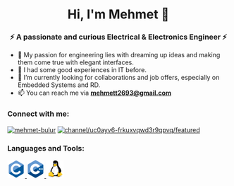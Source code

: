 <!--

### hi there 👋

**mehmetbb/mehmetbb** is a ✨ _special_ ✨ repository because its `README.md` (this file) appears on your GitHub profile.

Here are some ideas to get you started:

- 🔭 I’m currently working on ...
- 🌱 I’m currently learning ...
- 👯 I’m looking to collaborate on ...
- 🤔 I’m looking for help with ...
- 💬 Ask me about ...
- 📫 How to reach me: ...
- 😄 Pronouns: ...
- ⚡ Fun fact: ...
I'm Mehmet, a passionate and curious Electrical & Electronics Engineer. My passion for software lies with dreaming up ideas and making them come true with elegant interfaces. I had some good experiences in IT before. I also worked on embedded systems and rd.
-->

<h1 align="center">Hi, I'm Mehmet 👋</h1>
<h3 align="center">⚡ A passionate and curious Electrical & Electronics Engineer ⚡</h3>

- 💫 My passion for engineering lies with dreaming up ideas and making them come true with elegant interfaces.
- 💼 I had some good experiences in IT before.
- 👀 I’m currently looking for collaborations and job offers, especially on Embedded Systems and RD.
- 📫 You can reach me via **mehmett2693@gmail.com**

<h3 align="left">Connect with me:</h3>
<p align="left">
<a href="https://linkedin.com/in/mehmet-bulur" target="blank"><img align="center" src="https://raw.githubusercontent.com/rahuldkjain/github-profile-readme-generator/master/src/images/icons/Social/linked-in-alt.svg" alt="mehmet-bulur" height="30" width="40" /></a>
<a href="https://www.youtube.com/channel/UC0aYV6-fRKUXVQwd3r9QpvQ" target="blank"><img align="center" src="https://raw.githubusercontent.com/rahuldkjain/github-profile-readme-generator/master/src/images/icons/Social/youtube.svg" alt="channel/uc0ayv6-frkuxvqwd3r9qpvq/featured" height="30" width="40" /></a>
</p>

<h3 align="left">Languages and Tools:</h3>
<p align="left"> <a href="https://www.cprogramming.com/" target="_blank" rel="noreferrer"> <img src="https://raw.githubusercontent.com/devicons/devicon/master/icons/c/c-original.svg" alt="c" width="40" height="40"/> </a> <a href="https://www.w3schools.com/cpp/" target="_blank" rel="noreferrer"> <img src="https://raw.githubusercontent.com/devicons/devicon/master/icons/cplusplus/cplusplus-original.svg" alt="cplusplus" width="40" height="40"/> </a> <a href="https://www.linux.org/" target="_blank" rel="noreferrer"> <img src="https://raw.githubusercontent.com/devicons/devicon/master/icons/linux/linux-original.svg" alt="linux" width="40" height="40"/> </a> </p>
